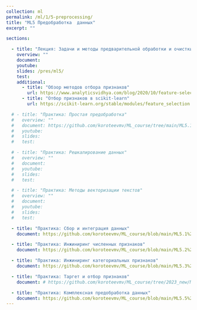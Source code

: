 ```yaml
---
collection: ml
permalink: /ml/1/5-preprocessing/
title: "ML5 Предобработка  данных"
excerpt: ""

sections:

  - title: "Лекция: Задачи и методы предварительной обработки и очистки данных" 
    overview: ""
    document: 
    youtube:
    slides: /pres/ml5/
    test:
    additional:
      - title: "Обзор методов отбора признаков"
        url: https://www.analyticsvidhya.com/blog/2020/10/feature-selection-techniques-in-machine-learning/
      - title: "Отбор признаков в scikit-learn"
        url: https://scikit-learn.org/stable/modules/feature_selection.html#feature-selection-using-selectfrommodel

  # - title: "Практика: Простая предобработка" 
  #   overview: ""
  #   document: https://github.com/koroteevmv/ML_course/tree/main/ML5.1_preprocessing
  #   youtube:
  #   slides:
  #   test:

  # - title: "Практика: Решкалирование данных" 
  #   overview: ""
  #   document: 
  #   youtube:
  #   slides:
  #   test:

  # - title: "Практика: Методы векторизации текстов" 
  #   overview: ""
  #   document: 
  #   youtube:
  #   slides:
  #   test:

  - title: "Практика: Сбор и интеграция данных" 
    document: https://github.com/koroteevmv/ML_course/blob/main/ML5.1%20data%20integration/README.md

  - title: "Практика: Инжиниринг численных признаков" 
    document: https://github.com/koroteevmv/ML_course/blob/main/ML5.2%20numeric%20features/README.md

  - title: "Практика: Инжиниринг категориальных признаков" 
    document: https://github.com/koroteevmv/ML_course/blob/main/ML5.3%20categorical%20features/README.md

  - title: "Практика: Таргет и отбор признаков" 
    document: # https://github.com/koroteevmv/ML_course/tree/2023_new/ML5.4%20EDA

  - title: "Практика: Комплексная предобработка данных" 
    document: https://github.com/koroteevmv/ML_course/blob/main/ML5.5%20EDA/README.md
---
```

